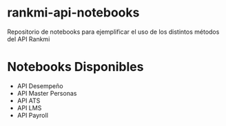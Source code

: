 # rankmi-api-notebooks
Repositorio de notebooks para ejemplificar el uso de los distintos métodos del API Rankmi

# Notebooks Disponibles
- API Desempeño
- API Master Personas
- API ATS
- API LMS
- API Payroll

